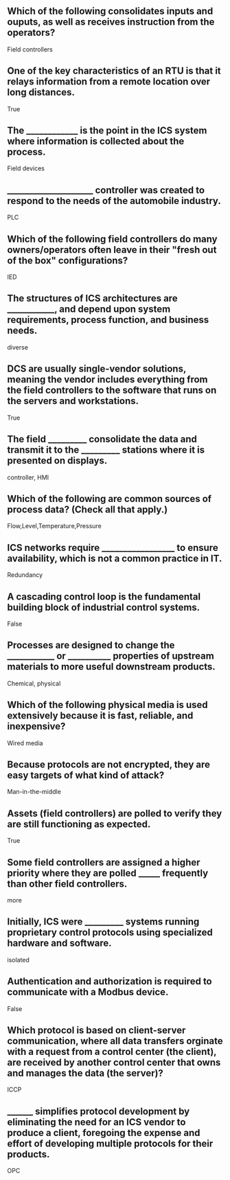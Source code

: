 ## Which of the following consolidates inputs and ouputs, as well as receives instruction from the operators?
Field controllers
## One of the key characteristics of an RTU is that it relays information from a remote location over long distances.
True
## The ____________ is the point in the ICS system where information is collected about the process.
Field devices
## ____________________ controller was created to respond to the needs of the automobile industry.
PLC
## Which of the following field controllers do many owners/operators often leave in their "fresh out of the box" configurations?
IED
## The structures of ICS architectures are ___________, and depend upon system requirements, process function, and business needs.
diverse
## DCS are usually single-vendor solutions, meaning the vendor includes everything from the field controllers to the software that runs on the servers and workstations.
True
## The field _________ consolidate the data and transmit it to the _________ stations where it is presented on displays.
controller, HMI
## Which of the following are common sources of process data? (Check all that apply.)
Flow,Level,Temperature,Pressure
## ICS networks require _________________ to ensure availability, which is not a common practice in IT.
Redundancy
## A cascading control loop is the fundamental building block of industrial control systems.
False
## Processes are designed to change the ___________ or __________ properties of upstream materials to more useful downstream products.
Chemical, physical
## Which of the following physical media is used extensively because it is fast, reliable, and inexpensive?
Wired media
## Because protocols are not encrypted, they are easy targets of what kind of attack?
Man-in-the-middle
## Assets (field controllers) are polled to verify they are still functioning as expected.
True
## Some field controllers are assigned a higher priority where they are polled _____ frequently than other field controllers.
more
## Initially, ICS were _________ systems running proprietary control protocols using specialized hardware and software.
isolated
## Authentication and authorization is required to communicate with a Modbus device.
False
## Which protocol is based on client-server communication, where all data transfers orginate with a request from a control center (the client), are received by another control center that owns and manages the data (the server)?
ICCP
## ______ simplifies protocol development by eliminating the need for an ICS vendor to produce a client, foregoing the expense and effort of developing multiple protocols for their products.
OPC
